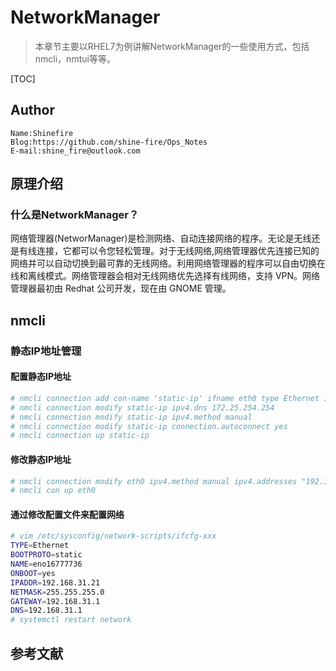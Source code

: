 # NetworkManager

> 本章节主要以RHEL7为例讲解NetworkManager的一些使用方式，包括nmcli，nmtui等等。

[TOC]

## Author

```
Name:Shinefire
Blog:https://github.com/shine-fire/Ops_Notes
E-mail:shine_fire@outlook.com
```



## 原理介绍

### 什么是NetworkManager？

网络管理器(NetworManager)是检测网络、自动连接网络的程序。无论是无线还是有线连接，它都可以令您轻松管理。对于无线网络,网络管理器优先连接已知的网络并可以自动切换到最可靠的无线网络。利用网络管理器的程序可以自由切换在线和离线模式。网络管理器会相对无线网络优先选择有线网络，支持 VPN。网络管理器最初由 Redhat 公司开发，现在由 GNOME 管理。

## nmcli

### 静态IP地址管理

#### 配置静态IP地址

```bash
# nmcli connection add con-name 'static-ip' ifname eth0 type Ethernet ip4 172.25.0.11/24 gw4 172.25.0.254
# nmcli connection modify static-ip ipv4.dns 172.25.254.254
# nmcli connection modify static-ip ipv4.method manual 
# nmcli connection modify static-ip connection.autoconnect yes
# nmcli connection up static-ip 
```

#### 修改静态IP地址

```bash
# nmcli connection modify eth0 ipv4.method manual ipv4.addresses "192.168.1.2/24"
# nmcli con up eth0
```

#### 通过修改配置文件来配置网络

```bash
# vim /etc/sysconfig/network-scripts/ifcfg-xxx
TYPE=Ethernet
BOOTPROTO=static
NAME=eno16777736
ONBOOT=yes
IPADDR=192.168.31.21
NETMASK=255.255.255.0
GATEWAY=192.168.31.1
DNS=192.168.31.1
# systemctl restart network
```



## 参考文献

